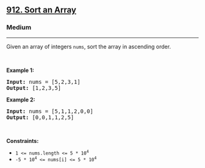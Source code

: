 <h2><a href="https://leetcode.com/problems/sort-an-array/">912. Sort an Array</a></h2><h3>Medium</h3><hr><div><p>Given an array of integers <code>nums</code>, sort the array in ascending order.</p>

<p>&nbsp;</p>
<p><strong>Example 1:</strong></p>
<pre style="position: relative;"><strong>Input:</strong> nums = [5,2,3,1]
<strong>Output:</strong> [1,2,3,5]
<div class="open_grepper_editor" title="Edit &amp; Save To Grepper"></div></pre><p><strong>Example 2:</strong></p>
<pre style="position: relative;"><strong>Input:</strong> nums = [5,1,1,2,0,0]
<strong>Output:</strong> [0,0,1,1,2,5]
<div class="open_grepper_editor" title="Edit &amp; Save To Grepper"></div></pre>
<p>&nbsp;</p>
<p><strong>Constraints:</strong></p>

<ul>
	<li><code>1 &lt;= nums.length &lt;= 5 * 10<sup>4</sup></code></li>
	<li><code>-5 * 10<sup>4</sup> &lt;= nums[i] &lt;= 5 * 10<sup>4</sup></code></li>
</ul>
</div>